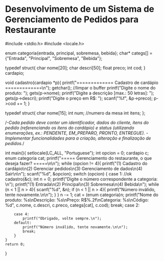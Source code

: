# Desenvolvimento de um Sistema de Gerenciamento de Pedidos para Restaurante

#include <stdio.h>
#include <locale.h>

enum categoria{entrada, principal, sobremesa, bebida};
char* categs[] = {"Entrada", "Principal", "Sobremesa", "Bebida"};

typedef struct{
	char nome[20];
    char descri[50];
	float preco;
	int cod;
} cardapio;

void cadastro(cardapio *p){
	printf("============= Cadastro de cardápio =============\n");
	getchar(); //limpar o buffer
	printf("Digite o nome do produto: "); 
	gets(p->nome);
	printf("Digite a descrição [max.: 50 letras]: ");
	gets(p->descri);
	printf("Digite o preço em R$: ");
	scanf("%f", &p->preco);
	p->cod += 1;
}

typedef struct{
	char nome[15];
	int num; //numero da mesa
	int itens;
};

/*-Cada pedido deve conter um identificador, dados do cliente, itens do pedido
 (referenciando os itens do cardápio) e status (utilizando enumerações, 
 ex.: PENDENTE, EM_PREPARO, PRONTO, ENTREGUE).
-Implementar funcionalidades para a criação, alteração e finalização de pedidos.*/

int main(){
	setlocale(LC_ALL, "Portuguese");
	int opcion = 0;
	cardapio c;
	enum categoria cat;
	printf("===== Gerenciamento do restaurante, o que deseja fazer? =====\n\n");
	while (opcion != 4){
		printf("(1) Cadastro do cardápio\n(2) Gerenciar pedidos\n(3) Gerenciamento de dados\n(4) Sair\n\n");
		scanf("%d", &opcion);
		switch (opcion)
		{
		case 1: //ok
			cadastro(&c);
			int n = 0;
			printf("Digite o número correspondente a categoria: \n");
			printf("(1) Entrada\n(2) Principal\n(3) Sobremesa\n(4) Bebida\n");
			while (n < 1 || n > 4){
				scanf("%d", &n);
				if (n < 1 || n > 4){
					printf("Número inválido, tente novamente.\n\n");
				}
			}
			n -= 1;
			cat = (enum categoria)n;
			printf("Nome do produto: %s\nDescrição: %s\nPreço: R$%.2f\nCategoria: %s\nCódigo: %d", c.nome, c.descri, c.preco, categs[cat], c.cod);
			break;
		case 2:
			
		case 4:
			printf("Obrigado, volte sempre.\n");
		default:
			printf("Número inválido, tente novamente.\n\n");
			break;
		}
	}
	return 0;
}
